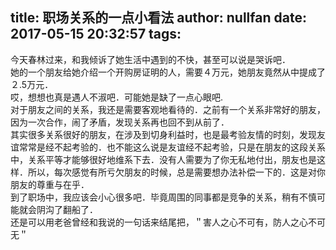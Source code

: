 title: 职场关系的一点小看法
author: nullfan
date: 2017-05-15 20:32:57
tags:
---
今天春林过来，和我倾诉了她生活中遇到的不快，甚至可以说是哭诉吧．  
她的一个朋友给她介绍一个开购房证明的人，需要４万元，她朋友竟然从中提成了２.5万元．  
哎，想想也真是遇人不淑吧．可能她是缺了一点心眼吧.  
对于朋友之间的关系，我还是需要客观地看待的．之前有一个关系非常好的朋友，因为一次合作，闹了矛盾，发现关系再也回不到从前了．  
其实很多关系很好的朋友，在涉及到切身利益时，也是最考验友情的时刻，发现友谊常常是经不起考验的．也不能这么说是友谊经不起考验，只是在朋友的这段关系中，关系平等才能够很好地维系下去．没有人需要为了你无私地付出，朋友也是这样．所以，每次感觉有所亏欠朋友的时候，总是需要想办法补偿一下的．这是对你朋友的尊重与在乎．  
到了职场中，我应该会小心很多吧．毕竟周围的同事都是竞争的关系，稍有不慎可能就会阴沟了翻船了．  
还是可以用老爸曾经和我说的一句话来结尾把，＂害人之心不可有，防人之心不可无＂

